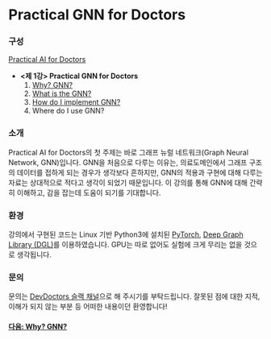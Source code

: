 # Practical GNN for Doctors


### 구성
[Practical AI for Doctors](https://github.com/devdoctors/practical-ai-for-doctors)
- **<제 1강> Practical GNN for Doctors**
  1. [Why? GNN?](https://github.com/devdoctors/practical-ai-for-doctors/blob/main/gnn/01-why.md)
  2. [What is the GNN?](https://github.com/devdoctors/practical-ai-for-doctors/blob/main/gnn/02-what.md)
  3. [How do I implement GNN?](https://github.com/devdoctors/practical-ai-for-doctors/blob/main/gnn/03-how.ipynb)
  4. Where do I use GNN?


### 소개
Practical AI for Doctors의 첫 주제는 바로 그래프 뉴럴 네트워크(Graph Neural Network, GNN)입니다.
GNN을 처음으로 다루는 이유는, 의료도메인에서 그래프 구조의 데이터를 접하게 되는 경우가 생각보다 흔하지만, GNN의 적용과 구현에 대해 다루는 자료는 상대적으로 적다고 생각이 되었기 때문입니다.
이 강의를 통해 GNN에 대해 간략히 이해하고, 감을 잡는데 도움이 되기를 기대합니다.


### 환경

강의에서 구현된 코드는 Linux 기반 Python3에 설치된 [PyTorch](https://pytorch.org), [Deep Graph Library (DGL)](https://www.dgl.ai)를 이용하였습니다.
GPU는 따로 없어도 실험에 크게 무리는 없을 것으로 생각됩니다.


### 문의
문의는 [DevDoctors 슬랙 채널](https://devdoctors.slack.com/)으로 해 주시기를 부탁드립니다.
잘못된 점에 대한 지적, 이해가 되지 않는 부분 등 어떠한 내용이던 환영합니다!

#### [다음: Why? GNN?](https://github.com/devdoctors/practical-ai-for-doctors/blob/main/gnn/01-why.md)
